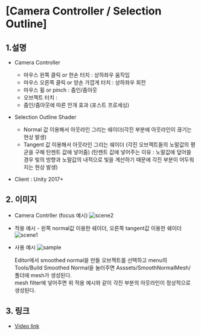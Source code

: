 # [Camera Controller / Selection Outline]

## 1.설명
* Camera Controller
  - 마우스 왼쪽 클릭 or 한손 터치 : 상하좌우 움직임
  - 마우스 오른쪽 클릭 or 양손 가깝게 터치 : 상하좌우 회전
  - 마우스 휠 or pinch : 줌인/줌아웃
  - 오브젝트 터치 : 
  - 줌인/줌아웃에 따른 안개 효과 (포스트 프로세싱)
  
* Selection Outline Shader
  - Normal 값 이용해서 아웃라인 그리는 쉐이더(각진 부분에 아웃라인이 끊기는 현상 발생)
  - Tangent 값 이용해서 아웃라인 그리는 쉐이더
    (각진 오브젝트들의 노말값의 평균을 구해 탄젠트 값에 넣어줌)
    (탄젠트 값에 넣어주는 이유 : 노말값에 덮어쓸 경우 빛의 방향과 노말값의 내적으로 빛을 계산하기 때문에 각진 부분이 어두워지는 현상 발생)
    
* Client : Unity 2017+

## 2. 이미지
* Camera Contrller (focus 예시)
![scene2](https://blogfiles.pstatic.net/MjAxOTA4MTRfMTcz/MDAxNTY1NzYzMzYyOTA1.Xe0F0iEyCarF7U4Ix6uuZHkrs79MFwOSJg5g6o1gHaIg.W7UH7bxJLuP23fLnhcmb0TZiaaZ7uirSQdS8JBW0RNAg.PNG.gaebhi/camera.png?type=w1 "S2")
  
* 적용 예시 - 왼쪽 normal값 이용한 쉐이더, 오른쪽 tangent값 이용한 쉐이더
![scene1](https://blogfiles.pstatic.net/MjAxOTA4MTJfMjUy/MDAxNTY1NTk0NDc0MDIw.970cxN4zPCA2f5PbHrE2MPPmPx0oJ_muZhNyfRDY-vQg.8oxQ1djIHYKxaixAYiInytBLZp5AWoLZV5C8cgo_XFAg.PNG.gaebhi/outline.png?type=w1 "S")
 
* 사용 예시
![sample](https://blogfiles.pstatic.net/MjAxOTA4MTJfMTIy/MDAxNTY1NTk0NDczNjk5.Dfo0WwJlpE1zpKVZtSZPh3YuGiZSaZ2coM5YRyEu6pwg.6IfA7OgQ2c4su13hSmGdc_00bOpb3llbsdzh2RhsARog.PNG.gaebhi/how_to_make_smooth_normal.png?type=w1 "sample")

  Editor에서 smoothed normal을 만들 오브젝트를 선택하고 
  menu의 Tools/Build Smoothed Normal을 눌러주면 Asssets/SmoothNormalMesh/ 폴더에 mesh가 생성된다.  
  mesh filter에 넣어주면 위 적용 예시와 같이 각진 부분의 아웃라인이 정상적으로 생성된다.
  
 ## 3. 링크
* [Video link](https://youtu.be/KtoyjWtBgx4 "link")
